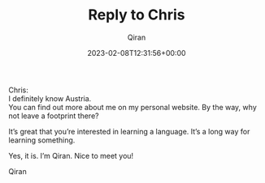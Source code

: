 ﻿---
title: Reply to Chris
author: Qiran
type: post
date: 2023-02-08T12:31:56+00:00
aliases: ["/reply-to-chris/"]
xyz_twap:
  - 1
categories:
  - Letter

---
Chris:  
I definitely know Austria.  
You can find out more about me on my personal website. By the way, why not leave a footprint there?

It&#8217;s great that you&#8217;re interested in learning a language. It&#8217;s a long way for learning something.

Yes, it is. I&#8217;m Qiran. Nice to meet you!

Qiran
